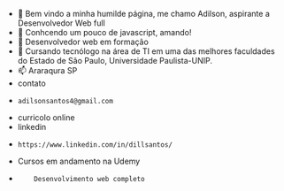 - 👋 Bem vindo a minha humilde página, me chamo Adilson, aspirante a Desenvolvedor Web full
- 👀 Conhcendo um pouco de javascript, amando!
- 🌱 Desenvolvedor web em formação
- 💞️ Cursando tecnólogo na área de TI em uma das melhores faculdades do Estado de São Paulo, Universidade Paulista-UNIP.
- 📫 Araraqura SP
- contato
-     adilsonsantos4@gmail.com
- curricolo online
- linkedin 
-     https://www.linkedin.com/in/dillsantos/
- Cursos em andamento na Udemy
-         Desenvolvimento web completo

<!---
DillSantos/DillSantos is a ✨ special ✨ repository because its `README.md` (this file) appears on your GitHub profile.
You can click the Preview link to take a look at your changes.
--->
